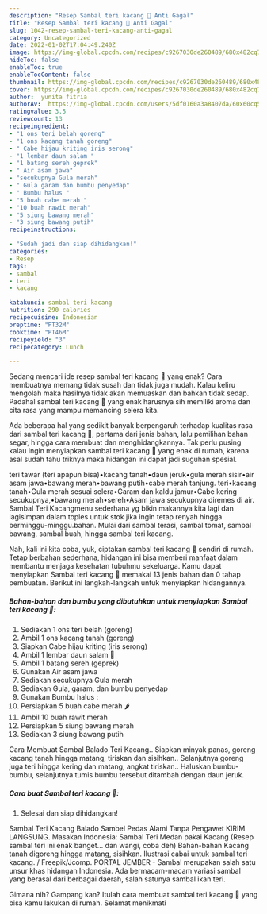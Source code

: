```yaml
---
description: "Resep Sambal teri kacang 🥜 Anti Gagal"
title: "Resep Sambal teri kacang 🥜 Anti Gagal"
slug: 1042-resep-sambal-teri-kacang-anti-gagal
category: Uncategorized
date: 2022-01-02T17:04:49.240Z
image: https://img-global.cpcdn.com/recipes/c9267030de260489/680x482cq70/sambal-teri-kacang-foto-resep-utama.jpg
hideToc: false
enableToc: true
enableTocContent: false
thumbnail: https://img-global.cpcdn.com/recipes/c9267030de260489/680x482cq70/sambal-teri-kacang-foto-resep-utama.jpg
cover: https://img-global.cpcdn.com/recipes/c9267030de260489/680x482cq70/sambal-teri-kacang-foto-resep-utama.jpg
author:  yunita fitria
authorAv:  https://img-global.cpcdn.com/users/5df0160a3a8407da/60x60cq50/avatar.jpg
ratingvalue: 3.5
reviewcount: 13
recipeingredient:
- "1 ons teri belah goreng"
- "1 ons kacang tanah goreng"
- " Cabe hijau kriting iris serong"
- "1 lembar daun salam "
- "1 batang sereh geprek"
- " Air asam jawa"
- "secukupnya Gula merah"
- " Gula garam dan bumbu penyedap"
- " Bumbu halus "
- "5 buah cabe merah "
- "10 buah rawit merah"
- "5 siung bawang merah"
- "3 siung bawang putih"
recipeinstructions:

- "Sudah jadi dan siap dihidangkan!"
categories:
- Resep
tags:
- sambal
- teri
- kacang

katakunci: sambal teri kacang 
nutrition: 290 calories
recipecuisine: Indonesian
preptime: "PT32M"
cooktime: "PT46M"
recipeyield: "3"
recipecategory: Lunch

---
```



Sedang mencari ide resep sambal teri kacang 🥜 yang enak? Cara membuatnya memang tidak susah dan tidak juga mudah. Kalau keliru mengolah maka hasilnya tidak akan memuaskan dan bahkan tidak sedap. Padahal sambal teri kacang 🥜 yang enak harusnya sih memiliki aroma dan cita rasa yang mampu memancing selera kita.


Ada beberapa hal yang sedikit banyak berpengaruh terhadap kualitas rasa dari sambal teri kacang 🥜, pertama dari jenis bahan, lalu pemilihan bahan segar, hingga cara membuat dan menghidangkannya. Tak perlu pusing kalau ingin menyiapkan sambal teri kacang 🥜 yang enak di rumah, karena asal sudah tahu triknya maka hidangan ini dapat jadi suguhan spesial.

teri tawar (teri apapun bisa)•kacang tanah•daun jeruk•gula merah sisir•air asam jawa•bawang merah•bawang putih•cabe merah tanjung. teri•kacang tanah•Gula merah sesuai selera•Garam dan kaldu jamur•Cabe kering secukupnya,•bawang merah•sereh•Asam jawa secukupnya diremes di air. Sambal Teri Kacangmenu sederhana yg bikin makannya kita lagi dan lagisimpan dalam toples untuk stok jika ingin tetap renyah hingga berminggu-minggu.bahan. Mulai dari sambal terasi, sambal tomat, sambal bawang, sambal buah, hingga sambal teri kacang.


Nah, kali ini kita coba, yuk, ciptakan sambal teri kacang 🥜 sendiri di rumah. Tetap berbahan sederhana, hidangan ini bisa memberi manfaat dalam membantu menjaga kesehatan tubuhmu sekeluarga. Kamu dapat menyiapkan Sambal teri kacang 🥜 memakai 13 jenis bahan dan 0 tahap pembuatan. Berikut ini langkah-langkah untuk menyiapkan hidangannya.

<!--inarticleads1-->

##### Bahan-bahan dan bumbu yang dibutuhkan untuk menyiapkan Sambal teri kacang 🥜:

1. Sediakan 1 ons teri belah (goreng)
1. Ambil 1 ons kacang tanah (goreng)
1. Siapkan  Cabe hijau kriting (iris serong)
1. Ambil 1 lembar daun salam 🍃
1. Ambil 1 batang sereh (geprek)
1. Gunakan  Air asam jawa
1. Sediakan secukupnya Gula merah
1. Sediakan  Gula, garam, dan bumbu penyedap
1. Gunakan  Bumbu halus :
1. Persiapkan 5 buah cabe merah 🌶
1. Ambil 10 buah rawit merah
1. Persiapkan 5 siung bawang merah
1. Sediakan 3 siung bawang putih


Cara Membuat Sambal Balado Teri Kacang.. Siapkan minyak panas, goreng kacang tanah hingga matang, tiriskan dan sisihkan.. Selanjutnya goreng juga teri hingga kering dan matang, angkat tiriskan.. Haluskan bumbu-bumbu, selanjutnya tumis bumbu tersebut ditambah dengan daun jeruk. 

<!--inarticleads2-->

##### Cara buat Sambal teri kacang 🥜:


1. Selesai dan siap dihidangkan!

Sambal Teri Kacang Balado Sambel Pedas Alami Tanpa Pengawet KIRIM LANGSUNG. Masakan Indonesia: Sambal Teri Medan pakai Kacang (Resep sambal teri ini enak banget… dan wangi, coba deh) Bahan-bahan Kacang tanah digoreng hingga matang, sisihkan. Ilustrasi cabai untuk sambal teri kacang. / Freepik/Jcomp. PORTAL JEMBER - Sambal merupakan salah satu unsur khas hidangan Indonesia. Ada bermacam-macam variasi sambal yang berasal dari berbagai daerah, salah satunya sambal ikan teri. 

Gimana nih? Gampang kan? Itulah cara membuat sambal teri kacang 🥜 yang bisa kamu lakukan di rumah. Selamat menikmati
